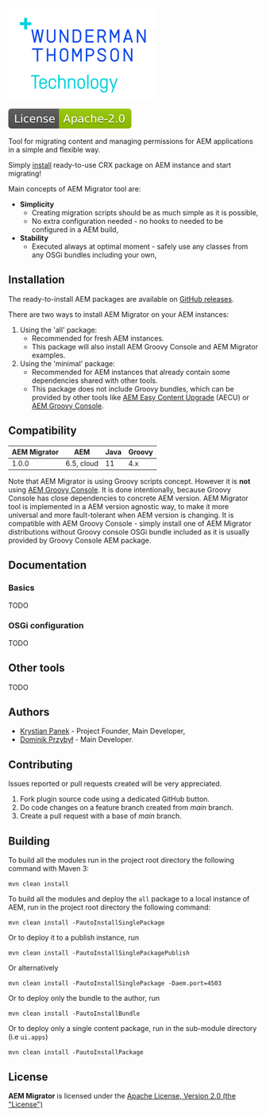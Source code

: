 [![WTT logo](docs/wtt-logo.png)](https://www.wundermanthompson.com)

<!--
[![GitHub tag (latest SemVer)](https://img.shields.io/github/v/tag/wttech/aem-migrator)](https://github.com/wttech/aem-migrator/releases)
[![GitHub All Releases](https://img.shields.io/github/downloads/wttech/aem-migrator/total)](https://github.com/wttech/aem-migrator/releases)
[![Check](https://github.com/wttech/aem-migrator/workflows/Check/badge.svg)](https://github.com/wttech/aem-migrator/actions/workflows/check.yml)
-->
[![Apache License, Version 2.0, January 2004](docs/apache-license-badge.svg)](http://www.apache.org/licenses/)

<!--
<p>
  <img src="docs/logo-text.svg" alt="AEM Migrator" width="300"/>
</p>
-->

Tool for migrating content and managing permissions for AEM applications in a simple and flexible way.

Simply [install](#installation) ready-to-use CRX package on AEM instance and start migrating!

Main concepts of AEM Migrator tool are:

* **Simplicity**
    * Creating migration scripts should be as much simple as it is possible,
    * No extra configuration needed - no hooks to needed to be configured in a AEM build,
* **Stability**
    * Executed always at optimal moment - safely use any classes from any OSGi bundles including your own,

## Installation

The ready-to-install AEM packages are available on [GitHub releases](https://github.com/wttech/aem-migrator/releases).

There are two ways to install AEM Migrator on your AEM instances:

1. Using the 'all' package:
    * Recommended for fresh AEM instances.
    * This package will also install AEM Groovy Console and AEM Migrator examples.
2. Using the 'minimal' package:
    * Recommended for AEM instances that already contain some dependencies shared with other tools.
    * This package does not include Groovy bundles, which can be provided by other tools like [AEM Easy Content Upgrade](https://github.com/valtech/aem-easy-content-upgrade/releases) (AECU) or [AEM Groovy Console](https://github.com/orbinson/aem-groovy-console/releases).

## Compatibility

| AEM Migrator | AEM        | Java | Groovy |
|--------------|------------|------|--------|
| 1.0.0        | 6.5, cloud | 11   | 4.x    |

Note that AEM Migrator is using Groovy scripts concept. However it is **not** using [AEM Groovy Console](https://github.com/icfnext/aem-groovy-console). It is done intentionally, because Groovy Console has close dependencies to concrete AEM version.
AEM Migrator tool is implemented in a AEM version agnostic way, to make it more universal and more fault-tolerant when AEM version is changing.
It is compatible with AEM Groovy Console - simply install one of AEM Migrator distributions without Groovy console OSGi bundle included as it is usually provided by Groovy Console AEM package.

## Documentation

### Basics

TODO

### OSGi configuration

TODO

## Other tools

TODO

## Authors

* [Krystian Panek](mailto:krystian.panek@vml.com) - Project Founder, Main Developer,
* [Dominik Przybył](mailto:dominik.przybyl@vml.com) - Main Developer.

## Contributing

Issues reported or pull requests created will be very appreciated.

1. Fork plugin source code using a dedicated GitHub button.
2. Do code changes on a feature branch created from *main* branch.
3. Create a pull request with a base of *main* branch.

## Building

To build all the modules run in the project root directory the following command with Maven 3:

    mvn clean install

To build all the modules and deploy the `all` package to a local instance of AEM, run in the project root directory the following command:

    mvn clean install -PautoInstallSinglePackage

Or to deploy it to a publish instance, run

    mvn clean install -PautoInstallSinglePackagePublish

Or alternatively

    mvn clean install -PautoInstallSinglePackage -Daem.port=4503

Or to deploy only the bundle to the author, run

    mvn clean install -PautoInstallBundle

Or to deploy only a single content package, run in the sub-module directory (i.e `ui.apps`)

    mvn clean install -PautoInstallPackage

## License

**AEM Migrator** is licensed under the [Apache License, Version 2.0 (the "License")](https://www.apache.org/licenses/LICENSE-2.0.txt)
